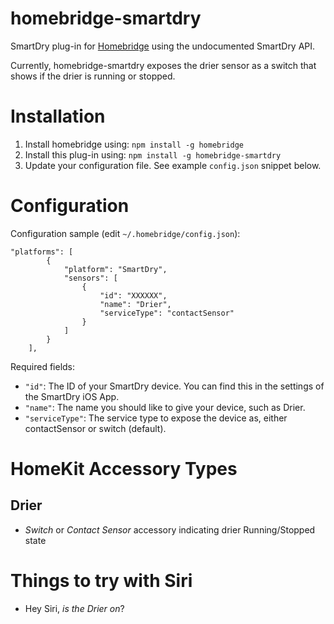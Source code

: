 # homebridge-smartdry

SmartDry plug-in for [Homebridge](https://github.com/nfarina/homebridge) using the undocumented SmartDry API.

Currently, homebridge-smartdry exposes the drier sensor as a switch that shows if the drier is running or stopped.

# Installation

<!-- 2. Clone (or pull) this repository from github into the same path Homebridge lives (usually `/usr/local/lib/node_modules`). Note: the code currently on GitHub is in beta, and is newer than the latest published version of this package on `npm` -->
1. Install homebridge using: `npm install -g homebridge`
2. Install this plug-in using: `npm install -g homebridge-smartdry`
3. Update your configuration file. See example `config.json` snippet below.

# Configuration

Configuration sample (edit `~/.homebridge/config.json`):

```
"platforms": [
        {
            "platform": "SmartDry",
            "sensors": [
                {
                    "id": "XXXXXX",
                    "name": "Drier",
                    "serviceType": "contactSensor"
                }
            ]
        }
    ],
```

Required fields:

* `"id"`: The ID of your SmartDry device. You can find this in the settings of the SmartDry iOS App.
* `"name"`: The name you should like to give your device, such as Drier.
* `"serviceType"`: The service type to expose the device as, either contactSensor or switch (default).

# HomeKit Accessory Types

## Drier

* *Switch* or *Contact Sensor* accessory indicating drier Running/Stopped state

# Things to try with Siri

* Hey Siri, *is the Drier on*?
